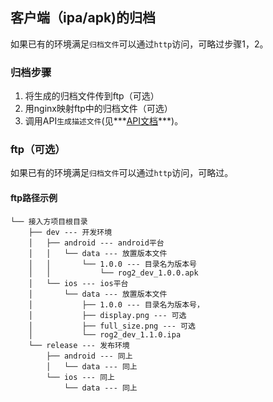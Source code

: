 ## 客户端（ipa/apk)的归档

如果已有的环境满足`归档文件`可以通过`http`访问，可略过步骤1，2。

### 归档步骤

1. 将生成的归档文件传到ftp（可选）
2. 用nginx映射ftp中的归档文件（可选）
3. 调用API`生成描述文件`(见***[API文档](api.md#生成描述文件)***)。


### ftp（可选）

如果已有的环境满足`归档文件`可以通过`http`访问，可略过。

#### ftp路径示例

```
└── 接入方项目根目录
    ├── dev --- 开发环境
    │   ├── android --- android平台
    │   │   └── data --- 放置版本文件
    │   │       └── 1.0.0 --- 目录名为版本号
    │   │           └── rog2_dev_1.0.0.apk
    │   └── ios --- ios平台
    │       └── data --- 放置版本文件
    │           ├── 1.0.0 --- 目录名为版本号，
    │           ├── display.png --- 可选
    │           ├── full_size.png --- 可选
    │           └── rog2_dev_1.1.0.ipa 
    └── release --- 发布环境
        ├── android --- 同上
        │   └── data --- 同上
        └── ios --- 同上
            └── data --- 同上
```
